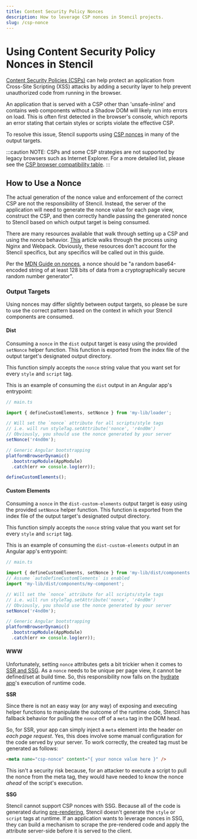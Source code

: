 ```yaml
---
title: Content Security Policy Nonces
description: How to leverage CSP nonces in Stencil projects.
slug: /csp-nonce
---
```


# Using Content Security Policy Nonces in Stencil

[Content Security Policies (CSPs)](https://developer.mozilla.org/en-US/docs/Web/HTTP/CSP) can help protect an application from Cross-Site Scripting (XSS)
attacks by adding a security layer to help prevent unauthorized code from running in the browser.

An application that is served with a CSP other than 'unsafe-inline' and contains web components without a Shadow DOM will likely run into errors on load.
This is often first detected in the browser's console, which reports an error stating that certain styles or scripts violate the effective CSP.

To resolve this issue, Stencil supports using [CSP nonces](https://developer.mozilla.org/en-US/docs/Web/HTML/Global_attributes/nonce) in
many of the output targets.

:::caution
NOTE: CSPs and some CSP strategies are not supported by legacy browsers such as Internet Explorer. For a more detailed list, please see the [CSP browser
compatibility table](https://developer.mozilla.org/en-US/docs/Web/HTTP/CSP#browser_compatibility).
:::

## How to Use a Nonce

The actual generation of the nonce value and enforcement of the correct CSP are not the responsibility of Stencil. Instead, the server of
the application will need to generate the nonce value for each page view, construct the CSP, and then correctly handle passing the generated nonce to
Stencil based on which output target is being consumed.

There are many resources available that walk through setting up a CSP and using the nonce behavior.
[This](https://towardsdatascience.com/content-security-policy-how-to-create-an-iron-clad-nonce-based-csp3-policy-with-webpack-and-nginx-ce5a4605db90)
article walks through the process using Nginx and Webpack. Obviously, these resources don't account for the Stencil specifics, but any specifics will
be called out in this guide.

Per the [MDN Guide on nonces](https://developer.mozilla.org/en-US/docs/Web/HTML/Global_attributes/nonce#generating_values), a nonce should be "a random base64-encoded string of at least 128 bits of data from a cryptographically secure random number generator".

### Output Targets

Using nonces may differ slightly between output targets, so please be sure to use the correct pattern based on the context in which your
Stencil components are consumed.

#### Dist

Consuming a `nonce` in the `dist` output target is easy using the provided `setNonce` helper function. This function is exported from the index
file of the output target's designated output directory.

This function simply accepts the `nonce` string value that you want set for every `style` and `script` tag.

This is an example of consuming the `dist` output in an Angular app's entrypoint:

```ts
// main.ts

import { defineCustomElements, setNonce } from 'my-lib/loader';

// Will set the `nonce` attribute for all scripts/style tags
// i.e. will run styleTag.setAttribute('nonce', 'r4nd0m')
// Obviously, you should use the nonce generated by your server
setNonce('r4nd0m');

// Generic Angular bootstrapping
platformBrowserDynamic()
  .bootstrapModule(AppModule)
  .catch(err => console.log(err));

defineCustomElements();
```

#### Custom Elements

Consuming a `nonce` in the `dist-custom-elements` output target is easy using the provided `setNonce` helper function. This function is exported
from the index file of the output target's designated output directory.

This function simply accepts the `nonce` string value that you want set for every `style` and `script` tag.

This is an example of consuming the `dist-custom-elements` output in an Angular app's entrypoint:

```ts
// main.ts

import { defineCustomElements, setNonce } from 'my-lib/dist/components';
// Assume `autoDefineCustomElements` is enabled
import 'my-lib/dist/components/my-component';

// Will set the `nonce` attribute for all scripts/style tags
// i.e. will run styleTag.setAttribute('nonce', 'r4nd0m')
// Obviously, you should use the nonce generated by your server
setNonce('r4nd0m');

// Generic Angular bootstrapping
platformBrowserDynamic()
  .bootstrapModule(AppModule)
  .catch(err => console.log(err));
```

#### WWW

Unfortunately, setting `nonce` attributes gets a bit trickier when it comes to [SSR and SSG](../static-site-generation/01-overview.md). As a `nonce` needs
to be unique per page view, it cannot be defined/set at build time. So, this responsibility now falls on the
[hydrate app](../guides/hydrate-app.md)'s execution of runtime code.

**SSR**

Since there is not an easy way (or any way) of exposing and executing helper functions to manipulate the outcome of the runtime code, Stencil
has fallback behavior for pulling the `nonce` off of a `meta` tag in the DOM head.

So, for SSR, your app can simply inject a `meta` element into the header _on each page request_. Yes, this does involve some manual configuration
for the code served by your server. To work correctly, the created tag must be generated as follows:

```html
<meta name="csp-nonce" content="{ your nonce value here }" />
```

This isn't a security risk because, for an attacker to execute a script to pull the nonce from the meta tag, they would have needed to know the
nonce _ahead_ of the script's execution.

**SSG**

Stencil cannot support CSP nonces with SSG. Because all of the code is generated during [pre-rendering](../static-site-generation/01-overview.md#how-static-site-generation-and-prerendering-works), Stencil doesn't generate the `style` or `script` tags at runtime.
If an application wants to leverage nonces in SSG, they can build a mechanism to scrape the pre-rendered code and apply the attribute server-side before
it is served to the client.
